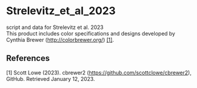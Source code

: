 # Strelevitz_et_al_2023
script and data for Strelevitz et al. 2023  <br>
This product includes color specifications and designs developed by Cynthia Brewer (http://colorbrewer.org/) [[1]](#1).

## References
<a id="1">[1]</a> 
Scott Lowe (2023). cbrewer2 (https://github.com/scottclowe/cbrewer2), GitHub. Retrieved January 12, 2023.
